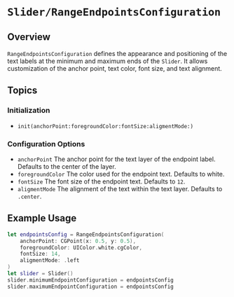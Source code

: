 # ``Slider/RangeEndpointsConfiguration``

## Overview

`RangeEndpointsConfiguration` defines the appearance and positioning of the text labels at the minimum and maximum ends of the `Slider`. It allows customization of the anchor point, text color, font size, and text alignment.

## Topics

### Initialization

- ``init(anchorPoint:foregroundColor:fontSize:aligmentMode:)``

### Configuration Options

- ``anchorPoint``
  The anchor point for the text layer of the endpoint label. Defaults to the center of the layer.
- ``foregroundColor``
  The color used for the endpoint text. Defaults to white.
- ``fontSize``
  The font size of the endpoint text. Defaults to `12`.
- ``aligmentMode``
  The alignment of the text within the text layer. Defaults to `.center`.

## Example Usage

```swift
let endpointsConfig = RangeEndpointsConfiguration(
    anchorPoint: CGPoint(x: 0.5, y: 0.5),
    foregroundColor: UIColor.white.cgColor,
    fontSize: 14,
    aligmentMode: .left
)
let slider = Slider()
slider.minimumEndpointConfiguration = endpointsConfig
slider.maximumEndpointConfiguration = endpointsConfig
```
